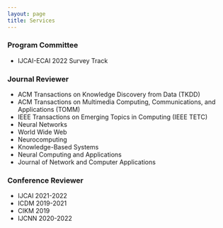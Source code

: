 ```yaml
---
layout: page
title: Services
---
```


### Program Committee
* IJCAI-ECAI 2022 Survey Track

### Journal Reviewer
* ACM Transactions on Knowledge Discovery from Data (TKDD)
* ACM Transactions on Multimedia Computing, Communications, and Applications (TOMM)
* IEEE Transactions on Emerging Topics in Computing (IEEE TETC)
* Neural Networks
* World Wide Web
* Neurocomputing
* Knowledge-Based Systems
* Neural Computing and Applications
* Journal of Network and Computer Applications

### Conference Reviewer
* IJCAI 2021-2022
* ICDM 2019-2021
* CIKM 2019
* IJCNN 2020-2022

